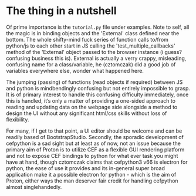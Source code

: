 # The thing in a nutshell

Of prime importance is the `tutorial.py` file under examples. Note to self, all
the magic is in binding objects and the 'External' class defined near the
bottom. The whole shifty-mind fuck series of function calls to/from
python/js to each other start in JS calling the 'test_multiple_callbacks'
method of the 'External' object passed to the browser instance (i guess?
confusing business this is). External is actually a verry crappy, misleading,
confusing name for a class/variable, he (cztomczak) did a good job of variables
everywhere else, wonder what happened here.

The jumping (passing) of functions (read objects if required) between JS and
python is mindbendingly confusing but not entirely impossible to grasp. It is
of primary interest to handle this confusing difficulty immediately, once this
is handled, it’s only a matter of providing a one-sided approach to reading
and updating data on the webpage side alongside a method to design the UI
without any significant html/css skills without loss of flexibility.

For many, if I get to that point, a UI editor should be welcome and can be
readily based of BootstrapStudio. Secondly, the sporadic development of
cefpython is a sad sight but at least as of now, not an issue because the
primary aim of Proton is to utilize CEF as a flexible GUI rendering platform
and not to expose CEF bindings to python for what ever task you might have at
hand, though cztomczak claims that cefpython3 v66 is electron for python, the
ease of use it provides and its in-general super broad application make it a
possible electron for python - which is the aim of Proton, either ways the
man deserver fair credit for handling cefpython almost singlehandedly.
